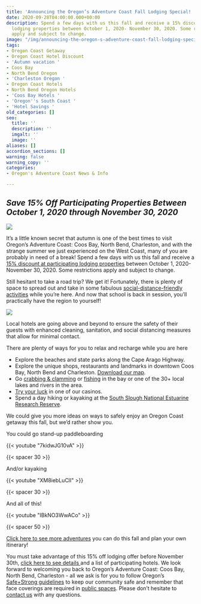 ```yaml
---
title: 'Announcing the Oregon’s Adventure Coast Fall Lodging Special! '
date: 2020-09-28T04:00:00.000+00:00
description: Spend a few days with us this fall and receive a 15% discount at participating
  lodging properties between October 1, 2020- November 30, 2020. Some restrictions
  apply and subject to change.
image: "/img/announcing-the-oregon-s-adventure-coast-fall-lodging-special-blog-695x322-jpg.png"
tags:
- Oregon Coast Getaway
- Oregon Coast Hotel Discount
- 'Autumn vacation '
- Coos Bay
- North Bend Oregon
- 'Charleston Oregon '
- Oregon Coast Hotels
- North Bend Oregon Hotels
- 'Coos Bay Hotels '
- 'Oregon''s South Coast '
- 'Hotel Savings '
old_categories: []
seo:
  title: ''
  description: ''
  imgalt: ''
  image: ''
aliases: []
accordion_sections: []
warning: false
warning_copy: ''
categories:
- Oregon's Adventure Coast News & Info

---
```

## _Save 15% Off Participating Properties Between October 1, 2020 through November 30, 2020_

![](/img/announcing-the-oregon-s-adventure-coast-fall-lodging-special-blog-695x322-jpg-2.png)

It’s a little known secret that autumn is one of the best times to visit Oregon’s Adventure Coast: Coos Bay, North Bend, Charleston, and with the strange summer we just experienced on the West Coast, many of you are probably in need of a break! Spend a few days with us this fall and receive a [15% discount at participating lodging properties](https://www.oregonsadventurecoast.com/fall15/) between October 1, 2020- November 30, 2020. Some restrictions apply and subject to change.

Still hesitant to take a road trip? We get it! Fortunately, there is plenty of space to spread out and take in some fabulous [social-distance-friendly activities](https://www.oregonsadventurecoast.com/blog/five-fun-ways-to-social-distance-on-oregon-s-adventure-coast/) while you’re here. And now that school is back in session, you’ll practically have the region to yourself!

![](/img/announcing-the-oregon-s-adventure-coast-fall-lodging-special-blog-695x322-jpg-1.png)

Local hotels are going above and beyond to ensure the safety of their guests with enhanced cleaning, sanitation, and social distancing measures that allow for minimal contact.

There are plenty of ways for you to relax and recharge while you are here

* Explore the beaches and state parks along the Cape Arago Highway.
* Explore the unique shops, restaurants and landmarks in downtown Coos Bay, North Bend and Charleston. [Download our map](https://oregonsadventurecoast.netlify.com/img/walking-map-cbnb.pdf).
* Go [crabbing & clamming](https://oregonsadventurecoast.netlify.app/crabbing-clamming/) or [fishing](https://oregonsadventurecoast.netlify.com/fishing/) in the bay or one of the 30+ local lakes and rivers in the area.
* [Try your luck](https://oregonsadventurecoast.netlify.com/blog/try-your-luck-on-oregon-s-adventure-coast/) in one of our casinos.
* Spend a day hiking or kayaking at the [South Slough National Estuarine Research Reserve](https://www.oregon.gov/oprd/NATRES/pages/rs_faqcoastal.aspx#What_is_a_Research_Reserve_).

We could give you more ideas on ways to safely enjoy an Oregon Coast getaway this fall, but we’d rather show you.

You could go stand-up paddleboarding

{{< youtube "7kidwJG10vA" >}}

{{< spacer 30 >}}

And/or kayaking

{{< youtube "XM8iebLuClI" >}}

{{< spacer 30 >}}

And all of this!

{{< youtube "IBkNO3WwACo" >}}

{{< spacer 50 >}}

[Click here to see more adventures](https://www.oregonsadventurecoast.com/adventures/) you can do this fall and plan your own itinerary!

You must take advantage of this 15% off lodging offer before November 30th, [click here to see details ](https://www.oregonsadventurecoast.com/fall15/)and a list of participating hotels. We look forward to welcoming you back to Oregon’s Adventure Coast: Coos Bay, North Bend, Charleston - all we ask is for you to follow Oregon’s [Safe+Strong guidelines](https://govstatus.egov.com/reopening-oregon) to keep our community safe and remember that face coverings are required in [public spaces](https://sharedsystems.dhsoha.state.or.us/DHSForms/Served/le2288K.pdf). Please don’t hesitate to [contact us](https://www.oregonsadventurecoast.com/contact/) with any questions.